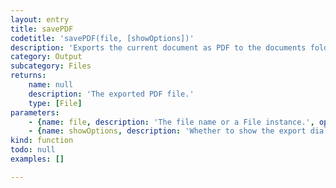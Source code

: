 ```yaml
---
layout: entry
title: savePDF
codetitle: 'savePDF(file, [showOptions])'
description: 'Exports the current document as PDF to the documents folder. Please note that export options default to the last used export settings.'
category: Output
subcategory: Files
returns:
    name: null
    description: 'The exported PDF file.'
    type: [File]
parameters:
    - {name: file, description: 'The file name or a File instance.', optional: false, type: [String, File]}
    - {name: showOptions, description: 'Whether to show the export dialog.', optional: true, type: [Boolean]}
kind: function
todo: null
examples: []

---
```

